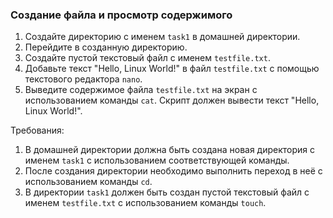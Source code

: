 
### Создание файла и просмотр содержимого

1. Создайте директорию с именем `task1` в домашней директории.
2. Перейдите в созданную директорию.
3. Создайте пустой текстовый файл с именем `testfile.txt`.
4. Добавьте текст "Hello, Linux World!" в файл `testfile.txt` с помощью текстового редактора `nano`.
5. Выведите содержимое файла `testfile.txt` на экран с использованием команды `cat`. Скрипт должен вывести текст "Hello, Linux World!".

Требования:
1. В домашней директории должна быть создана новая директория с именем `task1` с использованием соответствующей команды.
2. После создания директории необходимо выполнить переход в неё с использованием команды `cd`.
3. В директории `task1` должен быть создан пустой текстовый файл с именем `testfile.txt` с использованием команды `touch`.